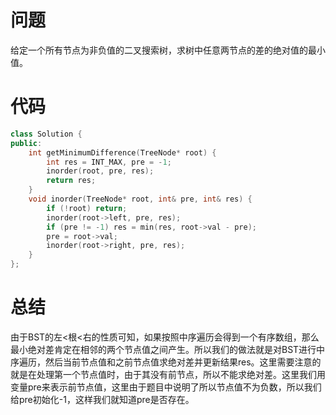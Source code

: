 # 问题 #
给定一个所有节点为非负值的二叉搜索树，求树中任意两节点的差的绝对值的最小值。
# 代码 #
```c++
class Solution {
public:
    int getMinimumDifference(TreeNode* root) {
        int res = INT_MAX, pre = -1;
        inorder(root, pre, res);
        return res;
    }
    void inorder(TreeNode* root, int& pre, int& res) {
        if (!root) return;
        inorder(root->left, pre, res);
        if (pre != -1) res = min(res, root->val - pre);
        pre = root->val;
        inorder(root->right, pre, res);
    }
};

```
# 总结 #
由于BST的左<根<右的性质可知，如果按照中序遍历会得到一个有序数组，那么最小绝对差肯定在相邻的两个节点值之间产生。所以我们的做法就是对BST进行中序遍历，然后当前节点值和之前节点值求绝对差并更新结果res。这里需要注意的就是在处理第一个节点值时，由于其没有前节点，所以不能求绝对差。这里我们用变量pre来表示前节点值，这里由于题目中说明了所以节点值不为负数，所以我们给pre初始化-1，这样我们就知道pre是否存在。